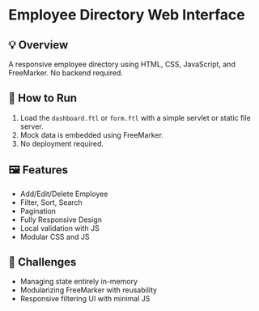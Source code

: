 # Employee Directory Web Interface

## 💡 Overview

A responsive employee directory using HTML, CSS, JavaScript, and FreeMarker. No backend required.

## 🚀 How to Run

1. Load the `dashboard.ftl` or `form.ftl` with a simple servlet or static file server.
2. Mock data is embedded using FreeMarker.
3. No deployment required.

## 🖼️ Features

- Add/Edit/Delete Employee
- Filter, Sort, Search
- Pagination
- Fully Responsive Design
- Local validation with JS
- Modular CSS and JS

## 🤔 Challenges

- Managing state entirely in-memory
- Modularizing FreeMarker with reusability
- Responsive filtering UI with minimal JS
